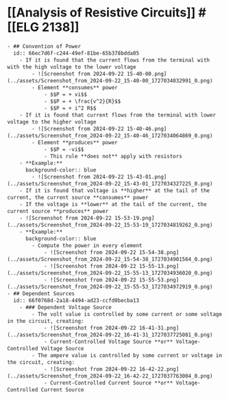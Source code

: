 # [[Analysis of Resistive Circuits]] #[[ELG 2138]]
	- ## Convention of Power
	  id:: 66ec7d6f-c244-49ef-81be-65b378bdda05
		- If it is found that the current flows from the terminal with with the high voltage to the lower voltage
			- ![Screenshot from 2024-09-22 15-40-00.png](../assets/Screenshot_from_2024-09-22_15-40-00_1727034032991_0.png)
			- Element **consumes** power
				- $$P = + vi$$
				- $$P = + \frac{v^2}{R}$$
				- $$P = + i^2 R$$
		- If it is found that current flows from the terminal with lower voltage to the higher voltage
			- ![Screenshot from 2024-09-22 15-40-46.png](../assets/Screenshot_from_2024-09-22_15-40-46_1727034064869_0.png)
			- Element **produces** power
				- $$P = -vi$$
				- This rule **does not** apply with resistors
		- **Example:**
		  background-color:: blue
			- ![Screenshot from 2024-09-22 15-43-01.png](../assets/Screenshot_from_2024-09-22_15-43-01_1727034327225_0.png)
		- If it is found that voltage is **higher** at the tail of the current, the current source **consumes** power
		- If the voltage is **lower** at the tail of the current, the current source **produces** power
		- ![Screenshot from 2024-09-22 15-53-19.png](../assets/Screenshot_from_2024-09-22_15-53-19_1727034819262_0.png)
		- **Example:**
		  background-color:: blue
			- Compute the power in every element
				- ![Screenshot from 2024-09-22 15-54-38.png](../assets/Screenshot_from_2024-09-22_15-54-38_1727034901564_0.png)
				- ![Screenshot from 2024-09-22 15-55-13.png](../assets/Screenshot_from_2024-09-22_15-55-13_1727034936020_0.png)
				- ![Screenshot from 2024-09-22 15-55-53.png](../assets/Screenshot_from_2024-09-22_15-55-53_1727034972919_0.png)
	- ## Dependent Sources
	  id:: 66f0768d-2a18-4494-ad23-ccfd0becba13
		- ### Dependent Voltage Source
			- The volt value is controlled by some current or some voltage in the circuit, creating:
				- ![Screenshot from 2024-09-22 16-41-31.png](../assets/Screenshot_from_2024-09-22_16-41-31_1727037725081_0.png)
				- Current-Controlled Voltage Source **or** Voltage-Controlled Voltage Source
			- The ampere value is controlled by some current or voltage in the circuit, creating:
				- ![Screenshot from 2024-09-22 16-42-22.png](../assets/Screenshot_from_2024-09-22_16-42-22_1727037763004_0.png)
				- Current-Controlled Current Source **or** Voltage-Controlled Current Source